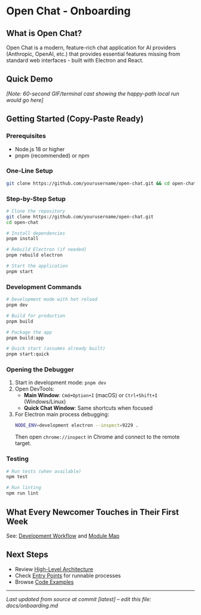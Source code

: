 # Open Chat - Onboarding

## What is Open Chat?
Open Chat is a modern, feature-rich chat application for AI providers (Anthropic, OpenAI, etc.) that provides essential features missing from standard web interfaces - built with Electron and React.

## Quick Demo
*[Note: 60-second GIF/terminal cast showing the happy-path local run would go here]*

## Getting Started (Copy-Paste Ready)

### Prerequisites
- Node.js 18 or higher
- pnpm (recommended) or npm

### One-Line Setup
```bash
git clone https://github.com/yourusername/open-chat.git && cd open-chat && pnpm install && pnpm rebuild electron && pnpm start
```

### Step-by-Step Setup
```bash
# Clone the repository
git clone https://github.com/yourusername/open-chat.git
cd open-chat

# Install dependencies
pnpm install

# Rebuild Electron (if needed)
pnpm rebuild electron

# Start the application
pnpm start
```

### Development Commands
```bash
# Development mode with hot reload
pnpm dev

# Build for production
pnpm build

# Package the app
pnpm build:app

# Quick start (assumes already built)
pnpm start:quick
```

### Opening the Debugger
1. Start in development mode: `pnpm dev`
2. Open DevTools:
   - **Main Window**: `Cmd+Option+I` (macOS) or `Ctrl+Shift+I` (Windows/Linux)
   - **Quick Chat Window**: Same shortcuts when focused
3. For Electron main process debugging:
   ```bash
   NODE_ENV=development electron --inspect=9229 .
   ```
   Then open `chrome://inspect` in Chrome and connect to the remote target.

### Testing
```bash
# Run tests (when available)
npm test

# Run linting
npm run lint
```

## What Every Newcomer Touches in Their First Week
See: [Development Workflow](./development-workflow.md) and [Module Map](./module-map.md)

## Next Steps
- Review [High-Level Architecture](./architecture/overview.md)
- Check [Entry Points](./entry-points/) for runnable processes
- Browse [Code Examples](./examples/)

---
*Last updated from source at commit [latest] – edit this file: docs/onboarding.md*